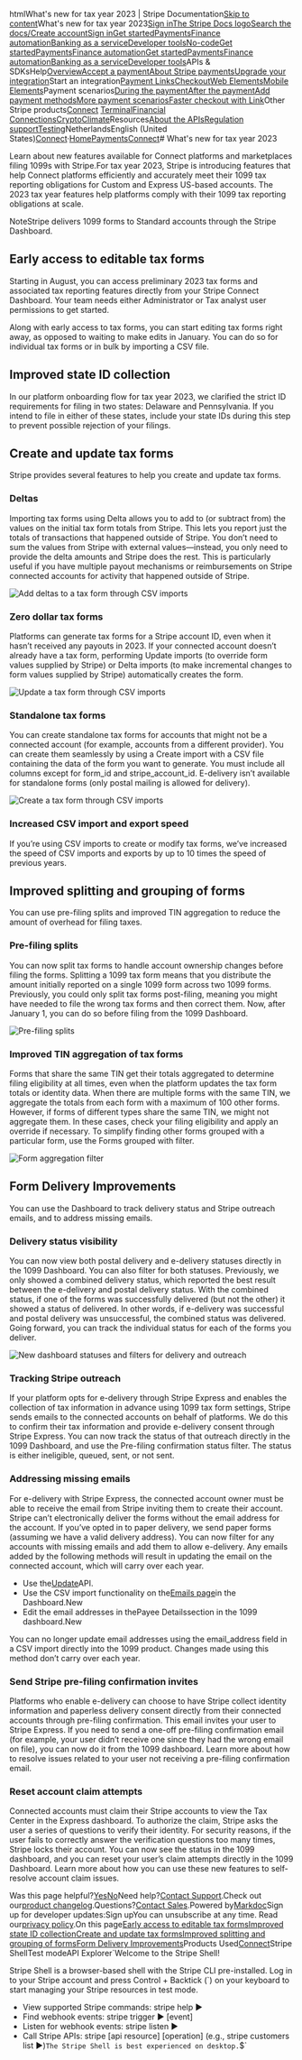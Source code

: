 htmlWhat's new for tax year 2023 | Stripe Documentation[Skip to content](#main-content)What's new for tax year 2023[Sign in](https://dashboard.stripe.com/login?redirect=https%3A%2F%2Fdocs.stripe.com%2Fconnect%2Ftax%2Fwhats-new-2023)[The Stripe Docs logo](/)[Search the docs/](#)[Create account](https://dashboard.stripe.com/register/connect)[Sign in](https://dashboard.stripe.com/login?redirect=https%3A%2F%2Fdocs.stripe.com%2Fconnect%2Ftax%2Fwhats-new-2023)[Get started](/get-started)[Payments](/payments)[Finance automation](/finance-automation)[Banking as a service](/financial-services)[Developer tools](/development)[No-code](/no-code)[Get started](/get-started)[Payments](/payments)[Finance automation](/finance-automation)[](#)[Get started](/get-started)[Payments](/payments)[Finance automation](/finance-automation)[Banking as a service](/financial-services)[Developer tools](/development)[](#)APIs & SDKsHelp[Overview](/docs/payments)[Accept a payment](#)[About Stripe payments](#)[Upgrade your integration](/docs/payments/upgrades)Start an integration[Payment Links](#)[Checkout](#)[Web Elements](#)[Mobile Elements](#)Payment scenarios[During the payment](#)[After the payment](#)[Add payment methods](#)[More payment scenarios](#)[Faster checkout with Link](#)Other Stripe products[Connect](#)
[Terminal](#)[Financial Connections](#)[Crypto](#)[Climate](#)Resources[About the APIs](#)[Regulation support](#)[Testing](/docs/testing)NetherlandsEnglish (United States)[](#)[](#)[Connect](/connect)·[Home](/docs)[Payments](/docs/payments)[Connect](/docs/connect)# What's new for tax year 2023

Learn about new features available for Connect platforms and marketplaces filing 1099s with Stripe.For tax year 2023, Stripe is introducing features that help Connect platforms efficiently and accurately meet their 1099 tax reporting obligations for Custom and Express US-based accounts. The 2023 tax year features help platforms comply with their 1099 tax reporting obligations at scale.

NoteStripe delivers 1099 forms to Standard accounts through the Stripe Dashboard.

## Early access to editable tax forms

Starting in August, you can access preliminary 2023 tax forms and associated tax reporting features directly from your Stripe Connect Dashboard. Your team needs either Administrator or Tax analyst user permissions to get started.

Along with early access to tax forms, you can start editing tax forms right away, as opposed to waiting to make edits in January. You can do so for individual tax forms or in bulk by importing a CSV file.

## Improved state ID collection

In our platform onboarding flow for tax year 2023, we clarified the strict ID requirements for filing in two states: Delaware and Pennsylvania. If you intend to file in either of these states, include your state IDs during this step to prevent possible rejection of your filings.

## Create and update tax forms

Stripe provides several features to help you create and update tax forms.

### Deltas

Importing tax forms using Delta allows you to add to (or subtract from) the values on the initial tax form totals from Stripe. This lets you report just the totals of transactions that happened outside of Stripe. You don’t need to sum the values from Stripe with external values—instead, you only need to provide the delta amounts and Stripe does the rest. This is particularly useful if you have multiple payout mechanisms or reimbursements on Stripe connected accounts for activity that happened outside of Stripe.

![Add deltas to a tax form through CSV imports](https://b.stripecdn.com/docs-statics-srv/assets/deltas-tax-form-2023.1955229634d237c2dded771a26dede66.png)

### Zero dollar tax forms

Platforms can generate tax forms for a Stripe account ID, even when it hasn’t received any payouts in 2023. If your connected account doesn’t already have a tax form, performing Update imports (to override form values supplied by Stripe) or Delta imports (to make incremental changes to form values supplied by Stripe) automatically creates the form.

![Update a tax form through CSV imports](https://b.stripecdn.com/docs-statics-srv/assets/update-tax-form-2023.3ee26a28748bfa00607ba5db863ec3dc.png)

### Standalone tax forms

You can create standalone tax forms for accounts that might not be a connected account (for example, accounts from a different provider). You can create them seamlessly by using a Create import with a CSV file containing the data of the form you want to generate. You must include all columns except for form_id and stripe_account_id. E-delivery isn’t available for standalone forms (only postal mailing is allowed for delivery).

![Create a tax form through CSV imports](https://b.stripecdn.com/docs-statics-srv/assets/create-tax-form-2023.57be1986e99960197e157a73bb2a89aa.png)

### Increased CSV import and export speed

If you’re using CSV imports to create or modify tax forms, we’ve increased the speed of CSV imports and exports by up to 10 times the speed of previous years.

## Improved splitting and grouping of forms

You can use pre-filing splits and improved TIN aggregation to reduce the amount of overhead for filing taxes.

### Pre-filing splits

You can now split tax forms to handle account ownership changes before filing the forms. Splitting a 1099 tax form means that you distribute the amount initially reported on a single 1099 form across two 1099 forms. Previously, you could only split tax forms post-filing, meaning you might have needed to file the wrong tax forms and then correct them. Now, after January 1, you can do so before filing from the 1099 Dashboard.

![Pre-filing splits](https://b.stripecdn.com/docs-statics-srv/assets/pre-file-spits-2023.c93202c5520f7be4de8a00cfff2cc264.png)

### Improved TIN aggregation of tax forms

Forms that share the same TIN get their totals aggregated to determine filing eligibility at all times, even when the platform updates the tax form totals or identity data. When there are multiple forms with the same TIN, we aggregate the totals from each form with a maximum of 100 other forms. However, if forms of different types share the same TIN, we might not aggregate them. In these cases, check your filing eligibility and apply an override if necessary. To simplify finding other forms grouped with a particular form, use the Forms grouped with filter.

![Form aggregation filter](https://b.stripecdn.com/docs-statics-srv/assets/form-agg-filter-2023.a13264f451ac25e0b6ebee27a6915306.png)

## Form Delivery Improvements

You can use the Dashboard to track delivery status and Stripe outreach emails, and to address missing emails.

### Delivery status visibility

You can now view both postal delivery and e-delivery statuses directly in the 1099 Dashboard. You can also filter for both statuses. Previously, we only showed a combined delivery status, which reported the best result between the e-delivery and postal delivery status. With the combined status, if one of the forms was successfully delivered (but not the other) it showed a status of delivered.  In other words, if e-delivery was successful and postal delivery was unsuccessful, the combined status was delivered. Going forward, you can track the individual status for each of the forms you deliver.

![New dashboard statuses and filters for delivery and outreach](https://b.stripecdn.com/docs-statics-srv/assets/new-statuses-2023.25eb0f5aecc794bef2ac9ada37c0b05d.png)

### Tracking Stripe outreach

If your platform opts for e-delivery through Stripe Express and enables the collection of tax information in advance using 1099 tax form settings, Stripe sends emails to the connected accounts on behalf of platforms. We do this to confirm their tax information and provide e-delivery consent through Stripe Express. You can now track the status of that outreach directly in the 1099 Dashboard, and use the Pre-filing confirmation status filter. The status is either ineligible, queued, sent, or not sent.

### Addressing missing emails

For e-delivery with Stripe Express, the connected account owner must be able to receive the email from Stripe inviting them to create their account. Stripe can’t electronically deliver the forms without the email address for the account. If you’ve opted in to paper delivery, we send paper forms (assuming we have a valid delivery address). You can now filter for any accounts with missing emails and add them to allow e-delivery.  Any emails added by the following methods will result in updating the email on the connected account, which will carry over each year.

- Use the[Update](/api/accounts/update#update_account-email)API.
- Use the CSV import functionality on the[Emails page](https://dashboard.stripe.com/settings/connect/emails)in the Dashboard.New
- Edit the email addresses in thePayee Detailssection in the 1099 dashboard.New

You can no longer update email addresses using the email_address field in a CSV import directly into the 1099 product. Changes made using this method don’t carry over each year.

### Send Stripe pre-filing confirmation invites

Platforms who enable e-delivery can choose to have Stripe collect identity information and paperless delivery consent directly from their connected accounts through pre-filing confirmation. This email invites your user to Stripe Express. If you need to send a one-off pre-filing confirmation email (for example, your user didn’t receive one since they had the wrong email on file), you can now do it from the 1099 dashboard. Learn more about how to resolve issues related to your user not receiving a pre-filing confirmation email.

### Reset account claim attempts

Connected accounts must claim their Stripe accounts to view the Tax Center in the Express dashboard. To authorize the claim, Stripe asks the user a series of questions to verify their identity. For security reasons, if the user fails to correctly answer the verification questions too many times, Stripe locks their account. You can now see the status in the 1099 dashboard, and you can reset your user’s claim attempts directly in the 1099 Dashboard. Learn more about how you can use these new features to self-resolve account claim issues.

Was this page helpful?[Yes](#)[No](#)Need help?[Contact Support](https://support.stripe.com/).Check out our[product changelog](https://stripe.com/blog/changelog).Questions?[Contact Sales](https://stripe.com/contact/sales).Powered by[Markdoc](https://markdoc.dev)Sign up for developer updates:Sign upYou can unsubscribe at any time. Read our[privacy policy](https://stripe.com/privacy).On this page[Early access to editable tax forms](#early-access-to-editable-tax-forms)[Improved state ID collection](#improved-state-id-collection)[Create and update tax forms](#create-and-update-tax-forms)[Improved splitting and grouping of forms](#improved-splitting-and-grouping-of-forms)[Form Delivery Improvements](#form-delivery-improvements)Products Used[Connect](/connect)Stripe ShellTest modeAPI Explorer[](https://stripe.com/docs/stripe-cli#install)`Welcome to the Stripe Shell!

Stripe Shell is a browser-based shell with the Stripe CLI pre-installed. Log in to your
Stripe account and press Control + Backtick (`) on your keyboard to start managing your Stripe
resources in test mode.

- View supported Stripe commands: stripe help ▶️
- Find webhook events: stripe trigger ▶️ [event]
- Listen for webhook events: stripe listen ▶
- Call Stripe APIs: stripe [api resource] [operation] (e.g., stripe customers list ▶️)`The Stripe Shell is best experienced on desktop.`$`